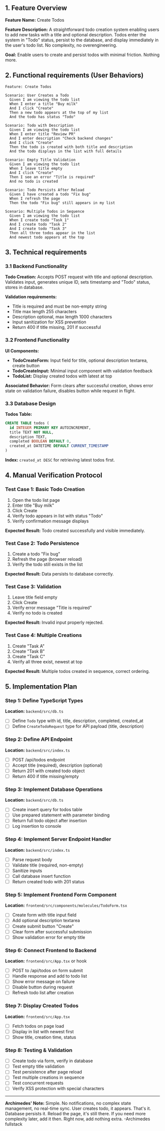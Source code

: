 ## 1. Feature Overview

**Feature Name:** Create Todos

**Feature Description:** A straightforward todo creation system enabling users to add new tasks with a title and optional description. Todos enter the system in "Todo" status, persist to the database, and display immediately in the user's todo list. No complexity, no overengineering.

**Goal:** Enable users to create and persist todos with minimal friction. Nothing more.

## 2. Functional requirements (User Behaviors)

```gherkin
Feature: Create Todos

Scenario: User Creates a Todo
  Given I am viewing the todo list
  When I enter a title "Buy milk"
  And I click "Create"
  Then a new todo appears at the top of my list
  And the todo has status "Todo"

Scenario: Todo with Description
  Given I am viewing the todo list
  When I enter title "Review PR"
  And I enter description "Check backend changes"
  And I click "Create"
  Then the todo is created with both title and description
  And the todo displays in the list with full details

Scenario: Empty Title Validation
  Given I am viewing the todo list
  When I leave title empty
  And I click "Create"
  Then I see an error "Title is required"
  And no todo is created

Scenario: Todo Persists After Reload
  Given I have created a todo "Fix bug"
  When I refresh the page
  Then the todo "Fix bug" still appears in my list

Scenario: Multiple Todos in Sequence
  Given I am viewing the todo list
  When I create todo "Task 1"
  And I create todo "Task 2"
  And I create todo "Task 3"
  Then all three todos appear in the list
  And newest todo appears at the top
```

## 3. Technical requirements

### 3.1 Backend Functionality

**Todo Creation:** Accepts POST request with title and optional description. Validates input, generates unique ID, sets timestamp and "Todo" status, stores in database.

**Validation requirements:**
- Title is required and must be non-empty string
- Title max length 255 characters
- Description optional, max length 1000 characters
- Input sanitization for XSS prevention
- Return 400 if title missing, 201 if successful

### 3.2 Frontend Functionality

**UI Components:**
- **TodoCreateForm:** Input field for title, optional description textarea, create button
- **TodoCreateInput:** Minimal input component with validation feedback
- **TodoList:** Display created todos with latest at top

**Associated Behavior:** Form clears after successful creation, shows error state on validation failure, disables button while request in flight.

### 3.3 Database Design

**Todos Table:**
```sql
CREATE TABLE todos (
  id INTEGER PRIMARY KEY AUTOINCREMENT,
  title TEXT NOT NULL,
  description TEXT,
  completed BOOLEAN DEFAULT 0,
  created_at DATETIME DEFAULT CURRENT_TIMESTAMP
)
```

**Index:** `created_at DESC` for retrieving latest todos first.

## 4. Manual Verification Protocol

### Test Case 1: Basic Todo Creation
1. Open the todo list page
2. Enter title "Buy milk"
3. Click Create
4. Verify todo appears in list with status "Todo"
5. Verify confirmation message displays

**Expected Result:** Todo created successfully and visible immediately.

### Test Case 2: Todo Persistence
1. Create a todo "Fix bug"
2. Refresh the page (browser reload)
3. Verify the todo still exists in the list

**Expected Result:** Data persists to database correctly.

### Test Case 3: Validation
1. Leave title field empty
2. Click Create
3. Verify error message "Title is required"
4. Verify no todo is created

**Expected Result:** Invalid input properly rejected.

### Test Case 4: Multiple Creations
1. Create "Task A"
2. Create "Task B"
3. Create "Task C"
4. Verify all three exist, newest at top

**Expected Result:** Multiple todos created in sequence, correct ordering.

## 5. Implementation Plan

### Step 1: Define TypeScript Types
**Location:** `backend/src/db.ts`
- [ ] Define `Todo` type with id, title, description, completed, created_at
- [ ] Define `CreateTodoRequest` type for API payload (title, description)

### Step 2: Define API Endpoint
**Location:** `backend/src/index.ts`
- [ ] POST /api/todos endpoint
- [ ] Accept title (required), description (optional)
- [ ] Return 201 with created todo object
- [ ] Return 400 if title missing/empty

### Step 3: Implement Database Operations
**Location:** `backend/src/db.ts`
- [ ] Create insert query for todos table
- [ ] Use prepared statement with parameter binding
- [ ] Return full todo object after insertion
- [ ] Log insertion to console

### Step 4: Implement Server Endpoint Handler
**Location:** `backend/src/index.ts`
- [ ] Parse request body
- [ ] Validate title (required, non-empty)
- [ ] Sanitize inputs
- [ ] Call database insert function
- [ ] Return created todo with 201 status

### Step 5: Implement Frontend Form Component
**Location:** `frontend/src/components/molecules/TodoForm.tsx`
- [ ] Create form with title input field
- [ ] Add optional description textarea
- [ ] Create submit button "Create"
- [ ] Clear form after successful submission
- [ ] Show validation error for empty title

### Step 6: Connect Frontend to Backend
**Location:** `frontend/src/App.tsx` or hook
- [ ] POST to /api/todos on form submit
- [ ] Handle response and add to todo list
- [ ] Show error message on failure
- [ ] Disable button during request
- [ ] Refresh todo list after creation

### Step 7: Display Created Todos
**Location:** `frontend/src/App.tsx`
- [ ] Fetch todos on page load
- [ ] Display in list with newest first
- [ ] Show title, creation time, status

### Step 8: Testing & Validation
- [ ] Create todo via form, verify in database
- [ ] Test empty title validation
- [ ] Test persistence after page reload
- [ ] Test multiple creations in sequence
- [ ] Test concurrent requests
- [ ] Verify XSS protection with special characters

---

**Archimedes' Note:** Simple. No notifications, no complex state management, no real-time sync. User creates todo, it appears. That's it. Database persists it. Reload the page, it's still there. If you need more complexity later, add it then. Right now, add nothing extra. -Archimedes fullstack
